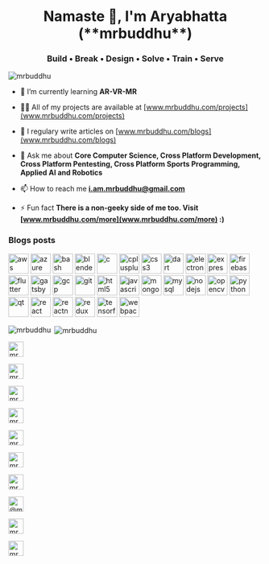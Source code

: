 
<h1 align="center">Namaste 🙏, I'm Aryabhatta (**mrbuddhu**)</h1>
<h3 align="center">Build • Break • Design • Solve • Train • Serve</h3>

<p align="left"> <img src="https://komarev.com/ghpvc/?username=mrbuddhu" alt="mrbuddhu" /> </p>

- 🌱 I’m currently learning **AR-VR-MR**

- 👨‍💻 All of my projects are available at [www.mrbuddhu.com/projects](www.mrbuddhu.com/projects)

- 📝 I regulary write articles on [www.mrbuddhu.com/blogs](www.mrbuddhu.com/blogs)

- 💬 Ask me about **Core Computer Science, Cross Platform Development, Cross Platform Pentesting, Cross Platform Sports Programming, Applied AI and Robotics**

- 📫 How to reach me **i.am.mrbuddhu@gmail.com**

- ⚡ Fun fact **There is a non-geeky side of me too. Visit [www.mrbuddhu.com/more](www.mrbuddhu.com/more) :)**

### Blogs posts
<!-- BLOG-POST-LIST:START -->
<!-- BLOG-POST-LIST:END -->

<p align="left"><img src="https://devicons.github.io/devicon/devicon.git/icons/amazonwebservices/amazonwebservices-original-wordmark.svg" alt="aws" width="40" height="40"/>
<img src="https://www.vectorlogo.zone/logos/microsoft_azure/microsoft_azure-icon.svg" alt="azure" width="40" height="40"/> 
<img src="https://www.vectorlogo.zone/logos/gnu_bash/gnu_bash-icon.svg" alt="bash" width="40" height="40"/> 
<img src="https://download.blender.org/branding/community/blender_community_badge_white.svg" alt="blender" width="40" height="40"/> 
<img src="https://devicons.github.io/devicon/devicon.git/icons/c/c-original.svg" alt="c" width="40" height="40"/> 
<img src="https://devicons.github.io/devicon/devicon.git/icons/cplusplus/cplusplus-original.svg" alt="cplusplus" width="40" height="40"/> 
<img src="https://devicons.github.io/devicon/devicon.git/icons/css3/css3-original-wordmark.svg" alt="css3" width="40" height="40"/> 
<img src="https://www.vectorlogo.zone/logos/dartlang/dartlang-icon.svg" alt="dart" width="40" height="40"/> 
<img src="https://devicons.github.io/devicon/devicon.git/icons/electron/electron-original.svg" alt="electron" width="40" height="40"/> 
<img src="https://devicons.github.io/devicon/devicon.git/icons/express/express-original-wordmark.svg" alt="express" width="40" height="40"/> 
<img src="https://www.vectorlogo.zone/logos/firebase/firebase-icon.svg" alt="firebase" width="40" height="40"/> 
<img src="https://www.vectorlogo.zone/logos/flutterio/flutterio-icon.svg" alt="flutter" width="40" height="40"/> 
<img src="https://www.vectorlogo.zone/logos/gatsbyjs/gatsbyjs-icon.svg" alt="gatsby" width="40" height="40"/> 
<img src="https://www.vectorlogo.zone/logos/google_cloud/google_cloud-icon.svg" alt="gcp" width="40" height="40"/> 
<img src="https://www.vectorlogo.zone/logos/git-scm/git-scm-icon.svg" alt="git" width="40" height="40"/> 
<img src="https://devicons.github.io/devicon/devicon.git/icons/html5/html5-original-wordmark.svg" alt="html5" width="40" height="40"/> 
<img src="https://devicons.github.io/devicon/devicon.git/icons/javascript/javascript-original.svg" alt="javascript" width="40" height="40"/> 
<img src="https://devicons.github.io/devicon/devicon.git/icons/mongodb/mongodb-original-wordmark.svg" alt="mongodb" width="40" height="40"/> 
<img src="https://devicons.github.io/devicon/devicon.git/icons/mysql/mysql-original-wordmark.svg" alt="mysql" width="40" height="40"/> 
<img src="https://devicons.github.io/devicon/devicon.git/icons/nodejs/nodejs-original-wordmark.svg" alt="nodejs" width="40" height="40"/> 
<img src="https://www.vectorlogo.zone/logos/opencv/opencv-icon.svg" alt="opencv" width="40" height="40"/> 
<img src="https://devicons.github.io/devicon/devicon.git/icons/python/python-original.svg" alt="python" width="40" height="40"/> 
<img src="https://upload.wikimedia.org/wikipedia/commons/0/0b/Qt_logo_2016.svg" alt="qt" width="40" height="40"/> 
<img src="https://devicons.github.io/devicon/devicon.git/icons/react/react-original-wordmark.svg" alt="react" width="40" height="40"/> 
<img src="https://reactnative.dev/img/header_logo.svg" alt="reactnative" width="40" height="40"/> 
<img src="https://devicons.github.io/devicon/devicon.git/icons/redux/redux-original.svg" alt="redux" width="40" height="40"/> 
<img src="https://www.vectorlogo.zone/logos/tensorflow/tensorflow-icon.svg" alt="tensorflow" width="40" height="40"/> 
<img src="https://devicons.github.io/devicon/devicon.git/icons/webpack/webpack-original.svg" alt="webpack" width="40" height="40"/></p>


<p><img align="left" src="https://github-readme-stats.vercel.app/api/top-langs/?username=mrbuddhu&layout=compact" alt="mrbuddhu" /></p>
<p>&nbsp;<img align="center" src="https://github-readme-stats.vercel.app/api?username=mrbuddhu&show_icons=true" alt="mrbuddhu" /></p>

<p align="center">
  
<a href="https://linkedin.com/in/mrbuddhu" target="blank"><img align="center" src="https://cdn.jsdelivr.net/npm/simple-icons@3.0.1/icons/linkedin.svg" alt="mrbuddhu" height="30" width="30" /></a>

<a href="https://dev.to/mrbuddhu" target="blank"><img align="center" src="https://cdn.jsdelivr.net/npm/simple-icons@3.0.1/icons/dev-dot-to.svg" alt="mrbuddhu" height="30" width="30" /></a>
  
<a href="https://stackoverflow.com/users/mrbuddhu" target="blank"><img align="center" src="https://cdn.jsdelivr.net/npm/simple-icons@3.0.1/icons/stackoverflow.svg" alt="mrbuddhu" height="30" width="30" /></a>
  
<a href="https://kaggle.com/mrbuddhu" target="blank"><img align="center" src="https://cdn.jsdelivr.net/npm/simple-icons@3.0.1/icons/kaggle.svg" alt="mrbuddhu" height="30" width="30" /></a>

<a href="https://codeforces.com/profile/mrbuddhu" target="blank"><img align="center" src="https://cdn.jsdelivr.net/npm/simple-icons@3.0.1/icons/codeforces.svg" alt="mrbuddhu" height="30" width="30" /></a>

<a href="https://www.codechef.com/users/mrbuddhu" target="blank"><img align="center" src="https://cdn.jsdelivr.net/npm/simple-icons@3.1.0/icons/codechef.svg" alt="mrbuddhu" height="30" width="30" /></a>
  
<a href="https://www.leetcode.com/mrbuddhu" target="blank"><img align="center" src="https://cdn.jsdelivr.net/npm/simple-icons@3.0.1/icons/leetcode.svg" alt="mrbuddhu" height="30" width="30" /></a>
  
<a href="https://www.hackerearth.com/@mrbuddhu" target="blank"><img align="center" src="https://cdn.jsdelivr.net/npm/simple-icons@3.0.1/icons/hackerearth.svg" alt="@mrbuddhu" height="30" width="30" /></a>

<a href="https://www.hackerrank.com/mrbuddhu" target="blank"><img align="center" src="https://cdn.jsdelivr.net/npm/simple-icons@3.0.1/icons/hackerrank.svg" alt="mrbuddhu" height="30" width="30" /></a>
  
<a href="https://auth.geeksforgeeks.org/user/mrbuddhu/profile" target="blank"><img align="center" src="https://cdn.jsdelivr.net/npm/simple-icons@3.0.1/icons/geeksforgeeks.svg" alt="mrbuddhu/profile" height="30" width="30" /></a>
</p>
